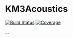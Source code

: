 # KM3Acoustics

[![Build Status](https://github.com/mpirke/KM3Acoustics.jl/actions/workflows/CI.yml/badge.svg?branch=main)](https://github.com/mpirke/KM3Acoustics.jl/actions/workflows/CI.yml?query=branch%3Amain)
[![Coverage](https://codecov.io/gh/mpirke/KM3Acoustics.jl/branch/main/graph/badge.svg)](https://codecov.io/gh/mpirke/KM3Acoustics.jl)

...
